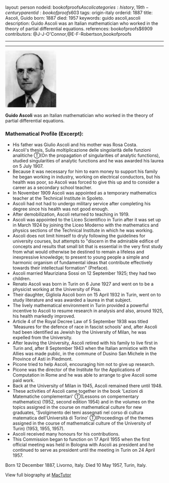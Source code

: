 layout: person
nodeid: bookofproofs$Ascoli
categories: history,19th-century
parentid: bookofproofs$603
tags: origin-italy
orderid: 1887
title: Ascoli, Guido
born: 1887
died: 1957
keywords: guido ascoli,ascoli
description: Guido Ascoli was an Italian mathematician who worked in the theory of partial differential equations.
references: bookofproofs$6909
contributors: @J-J-O'Connor,@E-F-Robertson,bookofproofs

---



---

![Ascoli.jpg](https://github.com/bookofproofs/bookofproofs.github.io/blob/main/_sources/_assets/images/portraits/Ascoli.jpg?raw=true)

**Guido Ascoli** was an Italian mathematician who worked in the theory of partial differential equations.

### Mathematical Profile (Excerpt):
* His father was Giulio Ascoli and his mother was Rosa Costa.
* Ascoli's thesis, Sulla moltiplicazione delle singolarità delle funzioni analitiche Ⓣ(On the propagation of singularities of analytic functions), studied singularities of analytic functions and he was awarded his laurea on 5 July 1907.
* Because it was necessary for him to earn money to support his family he began working in industry, working on electrical conductors, but his health was poor, so Ascoli was forced to give this up and to consider a career as a secondary school teacher.
* In November 1909 Ascoli was appointed as a temporary mathematics teacher at the Technical Institute in Spoleto.
* Ascoli had not had to undergo military service after completing his degree since his health was not good enough.
* After demobilization, Ascoli returned to teaching in 1919.
* Ascoli was appointed to the Liceo Scientifico in Turin after it was set up in March 1924 by joining the Liceo Moderno with the mathematics and physics sections of the Technical Institute in which he was working.
* Ascoli does not limit himself to dryly following the guidelines for university courses, but attempts to "discern in the admirable edifice of concepts and results that small bit that is essential in the very first study from what would otherwise be destined to remain a lifeless and inexpressive knowledge; to present to young people a simple and harmonic organism of fundamental ideas that contribute effectively towards their intellectual formation" (Preface).
* Ascoli married Mauriziana Sossi on 12 September 1925; they had two children.
* Renato Ascoli was born in Turin on 6 June 1927 and went on to be a physicist working at the University of Pisa.
* Their daughter, Gigliola Ascoli born on 15 April 1932 in Turin, went on to study literature and was awarded a laurea in that subject.
* The lively mathematical environment in Turin provided a powerful incentive to Ascoli to resume research in analysis and also, around 1925, his health markedly improved.
* Article 4 of the Royal Decree Law of 5 September 1938 was titled 'Measures for the defence of race in fascist schools' and, after Ascoli had been identified as Jewish by the University of Milan, he was expelled from the University.
* After leaving the University, Ascoli retired with his family to live first in Turin and, after 8 September 1943 when the Italian armistice with the Allies was made public, in the commune of Dusino San Michele in the Province of Asti in Piedmont.
* Picone tried to help Ascoli, encouraging him not to give up research.
* Picone was the director of the Institute for the Applications of Computation in Rome and he was able to arrange to give Ascoli some paid work.
* Back at the University of Milan in 1945, Ascoli remained there until 1948.
* These activities of Ascoli came together in the book 'Lezioni di Matematiche complementari' Ⓣ(Lessons on compementary mathematics) (1952, second edition 1954) and in the volumes on the topics assigned in the course on mathematical culture for new graduates, 'Svolgimento dei temi assegnati nel corso di cultura matematica dell'Università di Torino' Ⓣ(Proceedings of the themes assigned in the course of mathematical culture of the University of Turin) (1953, 1955, 1957).
* Ascoli received many honours for his contributions.
* This Commission began to function on 17 April 1955 when the first official meeting was held in Bologna with Ascoli as president and he continued to serve as president until the meeting in Turin on 24 April 1957.

Born 12 December 1887, Livorno, Italy. Died 10 May 1957, Turin, Italy.

View full biography at [MacTutor](https://mathshistory.st-andrews.ac.uk/Biographies/Ascoli/)
